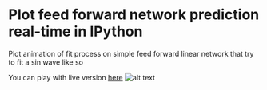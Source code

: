 # Plot feed forward network prediction real-time in IPython
Plot animation of fit process on simple feed forward linear network that try to fit a sin wave like so

You can play with live version [here](https://colab.research.google.com/github/huybik/animation_ipython/blob/main/pyplot_animation_ipython.ipynb)
![alt text](https://github.com/huybik/animation_ipython/raw/main/animation.gif?raw=true)
